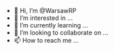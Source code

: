 - 👋 Hi, I’m @WarsawRP
- 👀 I’m interested in ...
- 🌱 I’m currently learning ...
- 💞️ I’m looking to collaborate on ...
- 📫 How to reach me ...

<!---
WarsawRP/WarsawRP is a ✨ special ✨ repository because its `README.md` (this file) appears on your GitHub profile.
You can click the Preview link to take a look at your changes.
--->
